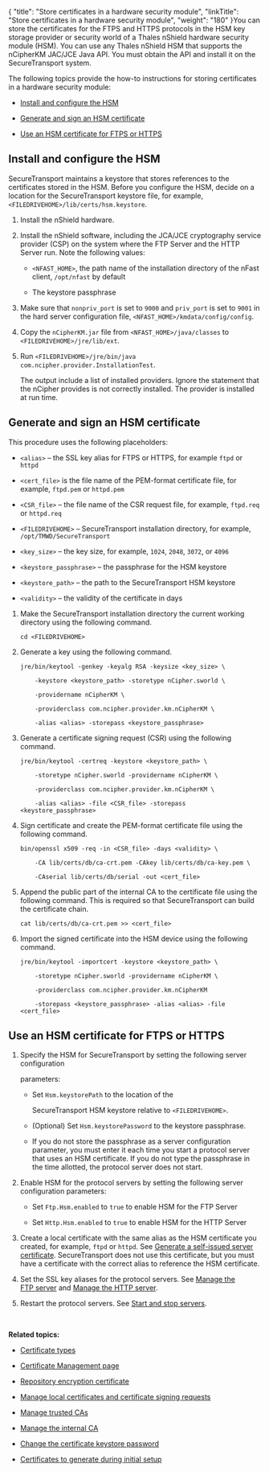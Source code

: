{
    "title": "Store certificates in a hardware security module",
    "linkTitle": "Store certificates in a hardware security module",
    "weight": "180"
}You can store the certificates for the FTPS and HTTPS protocols in the HSM key storage provider or security world of a Thales nShield hardware security module (HSM). You can use any Thales nShield HSM that supports the nCipherKM JAC/JCE Java API. You must obtain the API and install it on the SecureTransport system.

The following topics provide the how-to instructions for storing certificates in a hardware security module:

-   [Install and configure the HSM](#install)
-   [Generate and sign an HSM certificate](#generate)
-   [Use an HSM certificate for FTPS or HTTPS](#use)

## <span id="Install"></span>Install and configure the HSM

SecureTransport maintains a keystore that stores references to the certificates stored in the HSM. Before you configure the HSM, decide on a location for the SecureTransport keystore file, for example, `<FILEDRIVEHOME>/lib/certs/hsm.keystore`.

1.  Install the nShield hardware.
2.  Install the nShield software, including the JCA/JCE cryptography service provider (CSP) on the system where the FTP Server and the HTTP Server run. Note the following values:
    -   `<NFAST_HOME>`, the path name of the installation directory of the nFast client, `/opt/nfast` by default
    -   The keystore passphrase
3.  Make sure that `nonpriv_port` is set to `9000` and `priv_port` is set to `9001` in the hard server configuration file, `<NFAST_HOME>/kmdata/config/config`.
4.  Copy the `nCipherKM.jar` file from `<NFAST_HOME>/java/classes` to `<FILEDRIVEHOME>/jre/lib/ext`.
5.  Run `<FILEDRIVEHOME>/jre/bin/java com.ncipher.provider.InstallationTest`.  
    The output include a list of installed providers. Ignore the statement that the nCipher provides is not correctly installed. The provider is installed at run time.

## <span id="Generate"></span>Generate and sign an HSM certificate

This procedure uses the following placeholders:

-   `<alias>` – the SSL key alias for FTPS or HTTPS, for example `ftpd` or `httpd`
-   `<cert_file>` is the file name of the PEM-format certificate file, for example, `ftpd.pem` or `httpd.pem`
-   `<CSR_file>` – the file name of the CSR request file, for example, `ftpd.req` or `httpd.req`
-   `<FILEDRIVEHOME>` – SecureTransport installation directory, for example, `/opt/TMWD/SecureTransport`
-   `<key_size>` – the key size, for example, `1024`, `2048`, `3072`, or `4096`
-   `<keystore_passphrase>` – the passphrase for the HSM keystore
-   `<keystore_path>` – the path to the SecureTransport HSM keystore
-   `<validity>` – the validity of the certificate in days

1.  Make the SecureTransport installation directory the current working directory using the following command.  
    

        cd <FILEDRIVEHOME>

2.  Generate a key using the following command.  
    

        jre/bin/keytool -genkey -keyalg RSA -keysize <key_size> \
            -keystore <keystore_path> -storetype nCipher.sworld \
            -providername nCipherKM \
            -providerclass com.ncipher.provider.km.nCipherKM \
            -alias <alias> -storepass <keystore_passphrase>

3.  Generate a certificate signing request (CSR) using the following command.  
    

        jre/bin/keytool -certreq -keystore <keystore_path> \
            -storetype nCipher.sworld -providername nCipherKM \
            -providerclass com.ncipher.provider.km.nCipherKM \
            -alias <alias> -file <CSR_file> -storepass <keystore_passphrase>

4.  Sign certificate and create the PEM-format certificate file using the following command.  
    

        bin/openssl x509 -req -in <CSR_file> -days <validity> \
            -CA lib/certs/db/ca-crt.pem -CAkey lib/certs/db/ca-key.pem \
            -CAserial lib/certs/db/serial -out <cert_file>

5.  Append the public part of the internal CA to the certificate file using the following command. This is required so that SecureTransport can build the certificate chain.  
    

        cat lib/certs/db/ca-crt.pem >> <cert_file>

6.  Import the signed certificate into the HSM device using the following command.  
    

        jre/bin/keytool -importcert -keystore <keystore_path> \
            -storetype nCipher.sworld -providername nCipherKM \
            -providerclass com.ncipher.provider.km.nCipherKM 
            -storepass <keystore_passphrase> -alias <alias> -file <cert_file>

## <span id="Use"></span>Use an HSM certificate for FTPS or HTTPS

1.  Specify the HSM for SecureTransport by setting the following server configuration
    parameters:
    -   Set `Hsm.keystorePath` to the location of the
        SecureTransport HSM keystore relative to `<FILEDRIVEHOME>`.
    -   (Optional) Set `Hsm.keystorePassword` to the keystore passphrase.
    -   If you do not store the passphrase as a server configuration parameter, you must enter it each time you start a protocol server that uses an HSM certificate. If you do not type the passphrase in the time allotted, the protocol server does not start.
2.  Enable HSM for the protocol servers by setting the following server configuration parameters:
    -   Set `Ftp.Hsm.enabled` to `true` to enable HSM for the FTP Server
    -   Set `Http.Hsm.enabled` to `true` to enable HSM for the HTTP Server
3.  Create a local certificate with the same alias as the HSM certificate you created, for example, `ftpd` or `httpd`. See [Generate a self-issued server certificate](../t_st_localcertificatesandcsrs). SecureTransport does not use this certificate, but you must have a certificate with the correct alias to reference the HSM certificate.
4.  Set the SSL key aliases for the protocol servers. See [Manage the FTP server](../../../operations_menu/extended_server_control/ext_servercontrol-add-ftp) and [Manage the HTTP server](../../../operations_menu/extended_server_control/ext_servercontrol-add-http).
5.  Restart the protocol servers. See [Start and stop servers](t_st_mange_server-ops.htm#start).

 

**Related topics:**

-   [Certificate types](../r_st_certificate_types)
-   [Certificate Management page](../c_st_certificate_management_page)
-   [Repository encryption certificate](../t_st_repository_encryption_certificate)
-   [Manage local certificates and certificate signing requests](../t_st_localcertificatesandcsrs)
-   [Manage trusted CAs](../t_st_trustedcas)
-   [Manage the internal CA](../t_st_internalca)
-   [Change the certificate keystore password](../t_st_certificatekeystorepasswordca)
-   [Certificates to generate during initial setup](../r_st_certificatestogenerate)
